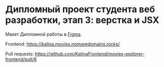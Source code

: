 # Дипломный проект студента веб разработки, этап 3: верстка и JSX

Макет Дипломной работы в [Figma](https://disk.yandex.ru/d/81A21ofxMUbqzg).


Frontend: https://kalina.movies.nomoredomains.rocks/

Pull requests: https://github.com/KalinaFrontend/movies-explorer-frontend/pull/6